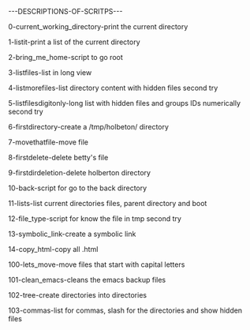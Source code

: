 ---DESCRIPTIONS-OF-SCRITPS---

0-current_working_directory-print the current directory

1-listit-print a list of the current directory

2-bring_me_home-script to go root

3-listfiles-list in long view

4-listmorefiles-list directory content with hidden files second try

5-listfilesdigitonly-long list with hidden files and groups IDs numerically second try

6-firstdirectory-create a /tmp/holbeton/ directory

7-movethatfile-move file

8-firstdelete-delete betty's file

9-firstdirdeletion-delete holberton directory

10-back-script for go to the back directory

11-lists-list current directories files, parent directory and boot

12-file_type-script for know the file in tmp second try

13-symbolic_link-create a symbolic link

14-copy_html-copy all .html

100-lets_move-move files that start with capital letters

101-clean_emacs-cleans the emacs backup files 

102-tree-create directories into directories

103-commas-list for commas, slash for the directories and show hidden files


